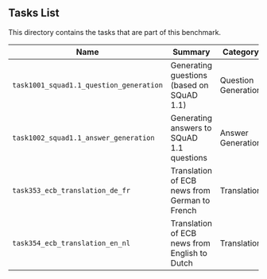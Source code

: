 ## Tasks List

This directory contains the tasks that are part of this benchmark.

| Name                                    | Summary                                       | Category            |
| --------------------------------------- | --------------------------------------------- | ------------------- |
| `task1001_squad1.1_question_generation` | Generating guestions (based on SQuAD 1.1)     | Question Generation |
| `task1002_squad1.1_answer_generation`   | Generating answers to SQuAD 1.1 questions     | Answer Generation   |
| `task353_ecb_translation_de_fr`         | Translation of ECB news from German to French | Translation         |
| `task354_ecb_translation_en_nl`         | Translation of ECB news from English to Dutch | Translation         |
